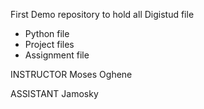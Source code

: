 First Demo repository to hold all Digistud file
- Python file
- Project files
- Assignment file


INSTRUCTOR
Moses Oghene

ASSISTANT
Jamosky